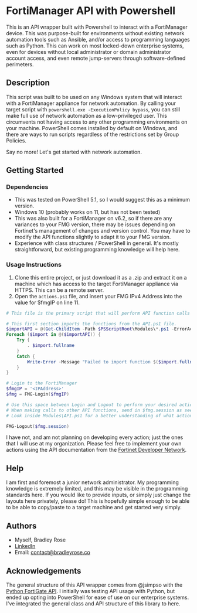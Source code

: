 # FortiManager API with Powershell
This is an API wrapper built with Powershell to interact with a FortiManager device. This was purpose-built for environments without existing network automation tools such as Ansible, and/or access to programming languages such as Python. This can work on most locked-down enterprise systems, even for devices without local administrator or domain administrator account access, and even remote jump-servers through software-defined perimeters.

## Description
This script was built to be used on any Windows system that will interact with a FortiManager appliance for network automation. By calling your target script with `powershell.exe -ExecutionPolicy bypass`, you can still make full use of network automation as a low-privileged user. This circumvents not having access to any other programming environments on your machine. PowerShell comes installed by default on Windows, and there are ways to run scripts regardless of the restrictions set by Group Policies.

Say no more! Let's get started with network automation.

## Getting Started
### Dependencies
- This was tested on PowerShell 5.1, so I would suggest this as a minimum version.
- Windows 10 (probably works on 11, but has not been tested)
- This was also built for a FortiManager on v6.2, so if there are any variances to your FMG version, there may be issues depending on Fortinet's management of changes and version control. You may have to modify the API functions slightly to adapt it to your FMG version.
- Experience with class structures / PowerShell in general. It's mostly straightforward, but existing programming knowledge will help here.

### Usage Instructions
1. Clone this entire project, or just download it as a .zip and extract it on a machine which has access to the target FortiManager appliance via HTTPS. This can be a remote server.
2. Open the `actions.ps1` file, and insert your FMG IPv4 Address into the value for $fmgIP on line 11. 

```ps1
# This file is the primary script that will perform API function calls to the Modules\API.ps1 file, and then action those API calls to the FMG.

# This first section imports the functions from the API.ps1 file.
$importAPI = @(Get-ChildItem -Path $PSScriptRoot\Modules\*.ps1 -ErrorAction SilentlyContinue)
Foreach ($import in @($importAPI)) {
    Try {
        . $import.fullname
    }
    Catch {
        Write-Error -Message "Failed to import function $($import.fullname): $_"
    }
}

# Login to the FortiManager
$fmgIP = '<IPAddress>'
$fmg = FMG-Login($fmgIP)

# Use this space between Login and Logout to perform your desired actions. 
# When making calls to other API functions, send in $fmg.session as seen below in the logout function. This is the session key.
# Look inside Modules\API.ps1 for a better understanding of what actions you can perform presently with this API wrapper.

FMG-Logout($fmg.session)
```

I have not, and am not planning on developing every action; just the ones that I will use at my organization. 
Please feel free to implement your own actions using the API documentation from the [Fortinet Developer Network](https://fndn.fortinet.net).

## Help
I am first and foremost a junior network administrator. My programming knowledge is extremely limited, and this may be visible in the programming standards here. If you would like to provide inputs, or simply just change the layouts here privately, please do! This is hopefully simple enough to be able to be able to copy/paste to a target machine and get started very simply. 

## Authors
- Myself, Bradley Rose
- [LinkedIn](https://linkedin.com/in/bradley-rose)
- Email: [contact@bradleyrose.co](mailto:contact@bradleyrose.co?subject=[GitHub]%20FortiManager%20API%20with%20PowerShell)

## Acknowledgements
The general structure of this API wrapper comes from @jsimpso with the [Python FortiGate API](https://github.com/PyFortiAPI/PyFortiAPI). I initially was testing API usage with Python, but ended up opting into PowerShell for ease of use on our enterprise systems. I've integrated the general class and API structure of this library to here.

